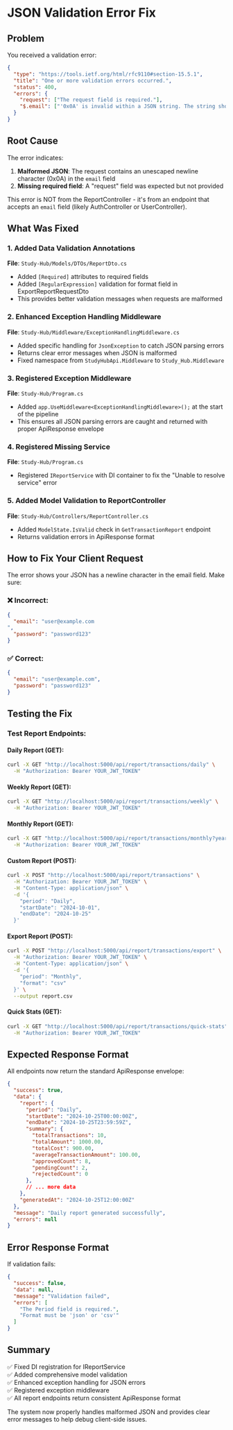 # JSON Validation Error Fix

## Problem
You received a validation error:
```json
{
  "type": "https://tools.ietf.org/html/rfc9110#section-15.5.1",
  "title": "One or more validation errors occurred.",
  "status": 400,
  "errors": {
    "request": ["The request field is required."],
    "$.email": ["'0x0A' is invalid within a JSON string. The string should be correctly escaped. Path: $.email | LineNumber: 1 | BytePositionInLine: 43."]
  }
}
```

## Root Cause
The error indicates:
1. **Malformed JSON**: The request contains an unescaped newline character (0x0A) in the `email` field
2. **Missing required field**: A "request" field was expected but not provided

This error is NOT from the ReportController - it's from an endpoint that accepts an `email` field (likely AuthController or UserController).

## What Was Fixed

### 1. Added Data Validation Annotations
**File**: `Study-Hub/Models/DTOs/ReportDto.cs`
- Added `[Required]` attributes to required fields
- Added `[RegularExpression]` validation for format field in ExportReportRequestDto
- This provides better validation messages when requests are malformed

### 2. Enhanced Exception Handling Middleware
**File**: `Study-Hub/Middleware/ExceptionHandlingMiddleware.cs`
- Added specific handling for `JsonException` to catch JSON parsing errors
- Returns clear error messages when JSON is malformed
- Fixed namespace from `StudyHubApi.Middleware` to `Study_Hub.Middleware`

### 3. Registered Exception Middleware
**File**: `Study-Hub/Program.cs`
- Added `app.UseMiddleware<ExceptionHandlingMiddleware>();` at the start of the pipeline
- This ensures all JSON parsing errors are caught and returned with proper ApiResponse envelope

### 4. Registered Missing Service
**File**: `Study-Hub/Program.cs`
- Registered `IReportService` with DI container to fix the "Unable to resolve service" error

### 5. Added Model Validation to ReportController
**File**: `Study-Hub/Controllers/ReportController.cs`
- Added `ModelState.IsValid` check in `GetTransactionReport` endpoint
- Returns validation errors in ApiResponse format

## How to Fix Your Client Request

The error shows your JSON has a newline character in the email field. Make sure:

### ❌ Incorrect:
```json
{
  "email": "user@example.com
",
  "password": "password123"
}
```

### ✅ Correct:
```json
{
  "email": "user@example.com",
  "password": "password123"
}
```

## Testing the Fix

### Test Report Endpoints:

#### Daily Report (GET):
```bash
curl -X GET "http://localhost:5000/api/report/transactions/daily" \
  -H "Authorization: Bearer YOUR_JWT_TOKEN"
```

#### Weekly Report (GET):
```bash
curl -X GET "http://localhost:5000/api/report/transactions/weekly" \
  -H "Authorization: Bearer YOUR_JWT_TOKEN"
```

#### Monthly Report (GET):
```bash
curl -X GET "http://localhost:5000/api/report/transactions/monthly?year=2024&month=10" \
  -H "Authorization: Bearer YOUR_JWT_TOKEN"
```

#### Custom Report (POST):
```bash
curl -X POST "http://localhost:5000/api/report/transactions" \
  -H "Authorization: Bearer YOUR_JWT_TOKEN" \
  -H "Content-Type: application/json" \
  -d '{
    "period": "Daily",
    "startDate": "2024-10-01",
    "endDate": "2024-10-25"
  }'
```

#### Export Report (POST):
```bash
curl -X POST "http://localhost:5000/api/report/transactions/export" \
  -H "Authorization: Bearer YOUR_JWT_TOKEN" \
  -H "Content-Type: application/json" \
  -d '{
    "period": "Monthly",
    "format": "csv"
  }' \
  --output report.csv
```

#### Quick Stats (GET):
```bash
curl -X GET "http://localhost:5000/api/report/transactions/quick-stats" \
  -H "Authorization: Bearer YOUR_JWT_TOKEN"
```

## Expected Response Format

All endpoints now return the standard ApiResponse envelope:

```json
{
  "success": true,
  "data": {
    "report": {
      "period": "Daily",
      "startDate": "2024-10-25T00:00:00Z",
      "endDate": "2024-10-25T23:59:59Z",
      "summary": {
        "totalTransactions": 10,
        "totalAmount": 1000.00,
        "totalCost": 900.00,
        "averageTransactionAmount": 100.00,
        "approvedCount": 8,
        "pendingCount": 2,
        "rejectedCount": 0
      },
      // ... more data
    },
    "generatedAt": "2024-10-25T12:00:00Z"
  },
  "message": "Daily report generated successfully",
  "errors": null
}
```

## Error Response Format

If validation fails:

```json
{
  "success": false,
  "data": null,
  "message": "Validation failed",
  "errors": [
    "The Period field is required.",
    "Format must be 'json' or 'csv'"
  ]
}
```

## Summary

✅ Fixed DI registration for IReportService  
✅ Added comprehensive model validation  
✅ Enhanced exception handling for JSON errors  
✅ Registered exception middleware  
✅ All report endpoints return consistent ApiResponse format  

The system now properly handles malformed JSON and provides clear error messages to help debug client-side issues.

